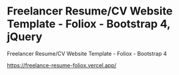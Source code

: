 # Freelancer Resume/CV Website Template - Foliox - Bootstrap 4, jQuery
Freelancer Resume/CV Website Template - Foliox - Bootstrap 4

https://freelance-resume-foliox.vercel.app/

